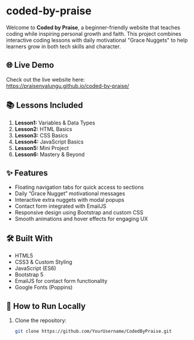 # coded-by-praise

Welcome to **Coded by Praise**, a beginner-friendly website that teaches coding while inspiring personal growth and faith. This project combines interactive coding lessons with daily motivational "Grace Nuggets" to help learners grow in both tech skills and character.

## 🌐 Live Demo
Check out the live website here:  
https://praisenyalungu.github.io/coded-by-praise/   

## 📚 Lessons Included
1. **Lesson1:** Variables & Data Types  
2. **Lesson2:** HTML Basics  
3. **Lesson3:** CSS Basics  
4. **Lesson4:** JavaScript Basics  
5. **Lesson5:** Mini Project  
6. **Lesson6:** Mastery & Beyond

## ✨ Features
- Floating navigation tabs for quick access to sections  
- Daily “Grace Nugget” motivational messages  
- Interactive extra nuggets with modal popups  
- Contact form integrated with EmailJS  
- Responsive design using Bootstrap and custom CSS  
- Smooth animations and hover effects for engaging UX  

## 🛠 Built With
- HTML5  
- CSS3 & Custom Styling  
- JavaScript (ES6)  
- Bootstrap 5  
- EmailJS for contact form functionality  
- Google Fonts (Poppins)  

## 🚀 How to Run Locally
1. Clone the repository:
   ```bash
   git clone https://github.com/YourUsername/CodedByPraise.git
